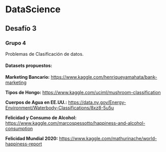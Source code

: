# DataScience
## Desafío 3
### Grupo 4

Problemas de Clasificación de datos.

#### Datasets propuestos:

**Marketing Bancario:** https://www.kaggle.com/henriqueyamahata/bank-marketing

**Tipos de Hongo:** https://www.kaggle.com/uciml/mushroom-classification

**Cuerpos de Agua en EE.UU.:** https://data.ny.gov/Energy-Environment/Waterbody-Classifications/8xz8-5u5u

**Felicidad y Consumo de Alcohol:** https://www.kaggle.com/marcospessotto/happiness-and-alcohol-consumption

**Felicidad Mundial 2020:** https://www.kaggle.com/mathurinache/world-happiness-report


